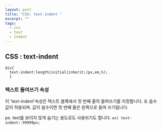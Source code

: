 ```yaml
---
layout: post
title: "CSS: text-indent "
excerpt: ""
tags: 
  - css
  - text
  - indent
---
```

## CSS : text-indent
```
div{
  text-indent:length|initial|inherit;(px,em,%);
  }
```
### 텍스트 들여쓰기 속성
이 'text-indent'속성은 텍스트 블록에서 첫 번째 줄의 들여쓰기를 지정합니다.
또 음수 값이 허용되며. 값이 음수이면 첫 번째 줄은 왼쪽으로 들여 쓰기됩니다.

ps. text를 보이지 않게 숨기는 용도로도 사용되기도 합니다.
`ex) text-indent:-99999px;`
